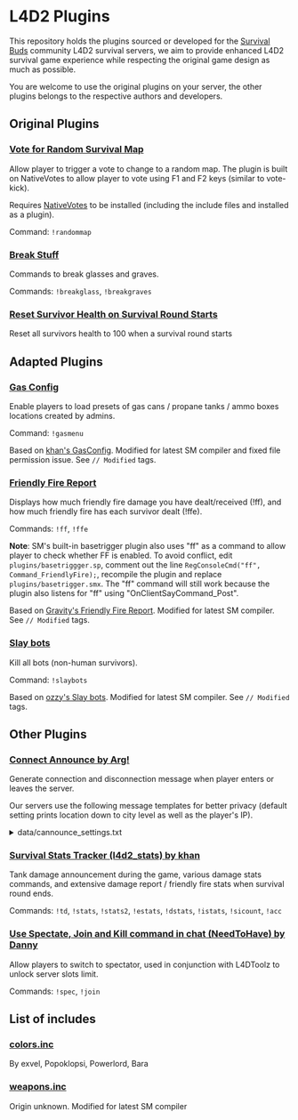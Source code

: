 # L4D2 Plugins

This repository holds the plugins sourced or developed for the [Survival Buds](https://l4d2.lerico.net) community L4D2 survival servers, we aim to provide enhanced L4D2 survival game experience while respecting the original game design as much as possible.

You are welcome to use the original plugins on your server, the other plugins belongs to the respective authors and developers.

## Original Plugins

### [Vote for Random Survival Map](scripting/voterandomsurvivalmap.sp)

Allow player to trigger a vote to change to a random map. The plugin is built on NativeVotes to allow player to vote using F1 and F2 keys (similar to vote-kick).

Requires [NativeVotes](https://github.com/sapphonie/sourcemod-nativevotes-updated) to be installed (including the include files and installed as a plugin).

Command: `!randommap`

### [Break Stuff](scripting/breakstuff.sp)

Commands to break glasses and graves.

Commands: `!breakglass`, `!breakgraves`

### [Reset Survivor Health on Survival Round Starts](scripting/resethealthonsurvivalroundstarts.sp)

Reset all survivors health to 100 when a survival round starts

## Adapted Plugins

### [Gas Config](scripting/gasconfig.sp)

Enable players to load presets of gas cans / propane tanks / ammo boxes locations created by admins.

Command: `!gasmenu`

Based on [khan's GasConfig](https://github.com/graviti666/Some-Plugins/blob/bdc43b6d64ce7aea855859370fefe5519aa80c85/Gas%20Configs/GasConfig.sp). Modified for latest SM compiler and fixed file permission issue. See `// Modified` tags.

### [Friendly Fire Report](scripting/friendlyfirereport.sp)

Displays how much friendly fire damage you have dealt/received (!ff), and how much friendly fire has each survivor dealt (!ffe).

Commands: `!ff`, `!ffe`

**Note**: SM's built-in basetrigger plugin also uses "ff" as a command to allow player to check whether FF is enabled. To avoid conflict, edit `plugins/basetriggger.sp`, comment out the line `RegConsoleCmd("ff", Command_FriendlyFire);`, recompile the plugin and replace `plugins/basetrigger.smx`. The "ff" command will still work because the plugin also listens for "ff" using "OnClientSayCommand_Post".

Based on [Gravity's Friendly Fire Report](https://github.com/graviti666/Some-Plugins/blob/bdc43b6d64ce7aea855859370fefe5519aa80c85/FriendlyFireReport.sp). Modified for latest SM compiler. See `// Modified` tags.

### [Slay bots](https://github.com/fafa-junhe/My-srcds-plugins/blob/0de19c28b4eb8bdd4d3a04c90c2489c473427f7a/all/slaybots.sp)

Kill all bots (non-human survivors).

Command: `!slaybots`

Based on [ozzy's Slay bots](https://github.com/fafa-junhe/My-srcds-plugins/blob/0de19c28b4eb8bdd4d3a04c90c2489c473427f7a/all/slaybots.sp). Modified for latest SM compiler. See `// Modified` tags.

## Other Plugins

### [Connect Announce by Arg!](https://forums.alliedmods.net/showthread.php?t=77306)

Generate connection and disconnection message when player enters or leaves the server.

Our servers use the following message templates for better privacy (default setting prints location down to city level as well as the player's IP).

<details>
<summary>data/cannounce_settings.txt</summary>

```
"CountryShow"
{
	"messages"
	{
		"playerjoin"		"{PLAYERTYPE} {GREEN}{PLAYERNAME} {DEFAULT} connected from {LIGHTGREEN}{PLAYERCOUNTRYSHORT}{DEFAULT}"
		"playerdisc"		"{PLAYERTYPE} {GREEN}{PLAYERNAME} {DEFAULT} disconnected {GREEN}reason: {DEFAULT}{DISC_REASON}"
	}
	"messages_admin"
	{
		"playerjoin"		"{PLAYERTYPE} {GREEN}{PLAYERNAME} {DEFAULT} connected from {LIGHTGREEN}{PLAYERCOUNTRYSHORT}{DEFAULT}"
		"playerdisc"		"{PLAYERTYPE} {GREEN}{PLAYERNAME} {DEFAULT} disconnected {GREEN}reason: {DEFAULT}{DISC_REASON}"
	}
}
```

</details>

### [Survival Stats Tracker (l4d2_stats) by khan](https://github.com/graviti666/Some-Plugins/blob/bdc43b6d64ce7aea855859370fefe5519aa80c85/L4D2%20stats/l4d2_stats.sp)

Tank damage announcement during the game, various damage stats commands, and extensive damage report / friendly fire stats when survival round ends.

Commands: `!td`, `!stats`, `!stats2`, `!estats`, `!dstats`, `!istats`, `!sicount`, `!acc`

### [Use Spectate, Join and Kill command in chat (NeedToHave) by Danny](https://forums.alliedmods.net/showthread.php?p=1198514)

Allow players to switch to spectator, used in conjunction with L4DToolz to unlock server slots limit.

Commands: `!spec`, `!join`

## List of includes

### [colors.inc](scripting/include/colors.inc)
By exvel, Popoklopsi, Powerlord, Bara

### [weapons.inc](scripting/include/weapons.inc)
Origin unknown. Modified for latest SM compiler
